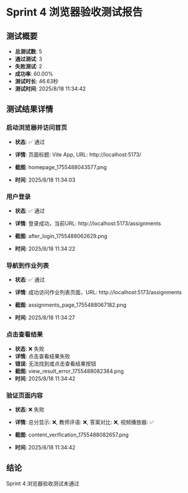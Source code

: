 # Sprint 4 浏览器验收测试报告

## 测试概要
- **总测试数**: 5
- **通过测试**: 3
- **失败测试**: 2
- **成功率**: 60.00%
- **测试时长**: 46.63秒
- **测试时间**: 2025/8/18 11:34:42

## 测试结果详情

### 启动浏览器并访问首页
- **状态**: ✅ 通过
- **详情**: 页面标题: Vite App, URL: http://localhost:5173/

- **截图**: homepage_1755488043577.png
- **时间**: 2025/8/18 11:34:03

### 用户登录
- **状态**: ✅ 通过
- **详情**: 登录成功，当前URL: http://localhost:5173/assignments

- **截图**: after_login_1755488062629.png
- **时间**: 2025/8/18 11:34:22

### 导航到作业列表
- **状态**: ✅ 通过
- **详情**: 成功访问作业列表页面，URL: http://localhost:5173/assignments

- **截图**: assignments_page_1755488067182.png
- **时间**: 2025/8/18 11:34:27

### 点击查看结果
- **状态**: ❌ 失败
- **详情**: 点击查看结果失败
- **错误**: 无法找到或点击查看结果按钮
- **截图**: view_result_error_1755488082384.png
- **时间**: 2025/8/18 11:34:42

### 验证页面内容
- **状态**: ❌ 失败
- **详情**: 总分显示: ❌, 教师评语: ❌, 答案对比: ❌, 视频播放器: ✅

- **截图**: content_verification_1755488082657.png
- **时间**: 2025/8/18 11:34:42


## 结论
Sprint 4 浏览器验收测试未通过
